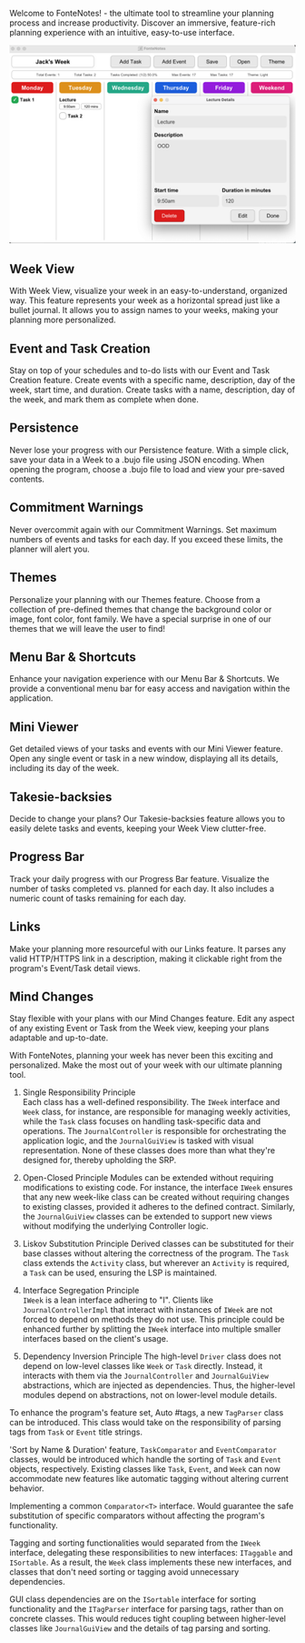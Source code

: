 Welcome to FonteNotes! - the ultimate tool to streamline your planning process and increase productivity. Discover an immersive, feature-rich planning experience with an intuitive, easy-to-use interface.

![Screenshot 2023-06-21 at 1.04.40 PM.png](Screenshot%202023-06-21%20at%201.04.40%20PM.png)

## Week View

With Week View, visualize your week in an easy-to-understand, organized way. This feature represents your week as a horizontal spread just like a bullet journal. It allows you to assign names to your weeks, making your planning more personalized.

## Event and Task Creation

Stay on top of your schedules and to-do lists with our Event and Task Creation feature. Create events with a specific name, description, day of the week, start time, and duration. Create tasks with a name, description, day of the week, and mark them as complete when done.

## Persistence

Never lose your progress with our Persistence feature. With a simple click, save your data in a Week to a .bujo file using JSON encoding. When opening the program, choose a .bujo file to load and view your pre-saved contents.

## Commitment Warnings

Never overcommit again with our Commitment Warnings. Set maximum numbers of events and tasks for each day. If you exceed these limits, the planner will alert you.

## Themes

Personalize your planning with our Themes feature. Choose from a collection of pre-defined themes that change the background color or image, font color, font family. We have a special surprise in one of our themes that we will leave the user to find!

## Menu Bar & Shortcuts

Enhance your navigation experience with our Menu Bar & Shortcuts. We provide a conventional menu bar for easy access and navigation within the application.

## Mini Viewer

Get detailed views of your tasks and events with our Mini Viewer feature. Open any single event or task in a new window, displaying all its details, including its day of the week.

## Takesie-backsies

Decide to change your plans? Our Takesie-backsies feature allows you to easily delete tasks and events, keeping your Week View clutter-free.

## Progress Bar

Track your daily progress with our Progress Bar feature. Visualize the number of tasks completed vs. planned for each day. It also includes a numeric count of tasks remaining for each day.

## Links

Make your planning more resourceful with our Links feature. It parses any valid HTTP/HTTPS link in a description, making it clickable right from the program's Event/Task detail views.

## Mind Changes

Stay flexible with your plans with our Mind Changes feature. Edit any aspect of any existing Event or Task from the Week view, keeping your plans adaptable and up-to-date.

With FonteNotes, planning your week has never been this exciting and personalized. Make the most out of your week with our ultimate planning tool.

1. Single Responsibility Principle  
	Each class has a well-defined responsibility. The `IWeek` interface and `Week` class, for instance, are responsible for managing weekly activities, while the `Task` class focuses on handling task-specific data and operations. The `JournalController` is responsible for orchestrating the application logic, and the `JournalGuiView` is tasked with visual representation. None of these classes does more than what they're designed for, thereby upholding the SRP.
    
2. Open-Closed Principle 
	Modules can be extended without requiring modifications to existing code. For instance, the interface `IWeek` ensures that any new week-like class can be created without requiring changes to existing classes, provided it adheres to the defined contract. Similarly, the `JournalGuiView` classes can be extended to support new views without modifying the underlying Controller logic.
    
3. Liskov Substitution Principle 
	 Derived classes can be substituted for their base classes without altering the correctness of the program. The `Task` class extends the `Activity` class, but wherever an `Activity` is required, a `Task` can be used, ensuring the LSP is maintained.
    
4. Interface Segregation Principle  
	`IWeek`  is a lean interface adhering to "I". Clients like `JournalControllerImpl` that interact with instances of `IWeek` are not forced to depend on methods they do not use. This principle could be enhanced further by splitting the `IWeek` interface into multiple smaller interfaces based on the client's usage.
    
5. Dependency Inversion Principle 
	The high-level `Driver` class does not depend on low-level classes like `Week` or `Task` directly. Instead, it interacts with them via the `JournalController` and `JournalGuiView` abstractions, which are injected as dependencies. Thus, the higher-level modules depend on abstractions, not on lower-level module details.

To enhance the program's feature set, Auto #tags, a new `TagParser` class can be introduced. This class would take on the responsibility of parsing tags from `Task` or `Event` title strings.

'Sort by Name & Duration' feature, `TaskComparator` and `EventComparator` classes, would be introduced which handle the sorting of `Task` and `Event` objects, respectively. Existing classes like `Task`, `Event`, and `Week` can now accommodate new features like automatic tagging without altering current behavior.

Implementing a common `Comparator<T>` interface. Would guarantee the safe substitution of specific comparators without affecting the program's functionality.

Tagging and sorting functionalities would separated from the `IWeek` interface, delegating these responsibilities to new interfaces: `ITaggable` and `ISortable`. As a result, the `Week` class implements these new interfaces, and classes that don't need sorting or tagging avoid unnecessary dependencies.

GUI class dependencies are on the `ISortable` interface for sorting functionality and the `ITagParser` interface for parsing tags, rather than on concrete classes. This would reduces tight coupling between higher-level classes like `JournalGuiView` and the details of tag parsing and sorting.

